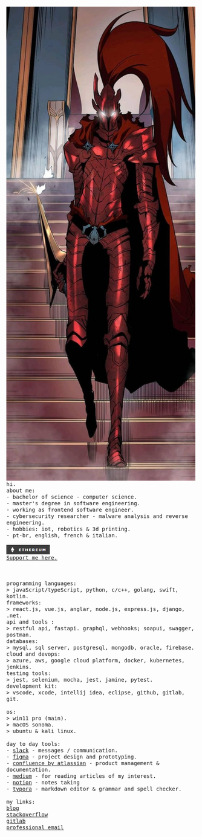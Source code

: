 <p float="left">
 <img src="https://github.com/pstk0/pstk0/blob/main/imgs/img2.png" width="500" align="left">
  <p float="left">
    <samp>
      hi. 
      <br>
      about me:<br>
             - bachelor of science - computer science.<br>
             - master's degree in software engineering.<br>
             - working as frontend software engineer.<br>
             - cybersecurity researcher - malware analysis and reverse engineering.<br>
             - hobbies: iot, robotics & 3d printing.<br>
             - pt-br, english, french & italian.<br>
      <br>
<img src="https://github.com/pstk0/pstk0/blob/main/imgs/eth-badge.png" alt="drawing" width="115" align="center"><br>
     <a href="https://etherscan.io/address/0x50B3BcC0b0B7b6781BdDCefa4D45eF9Ef93954b3">Support me here.</a><br>
     <br>
     <br>
     <br>
      programming languages:<br>
        > javaScript/typeScript, python, c/c++, golang, swift, kotlin.
      <br>
      frameworks:<br>
        > react.js, vue.js, anglar, node.js, express.js, django, .net.
      <br>
      api and tools :<br>
        > restful api, fastapi. graphql, webhooks; soapui, swagger, postman.
      <br>
      databases:<br>
        > mysql, sql server, postgresql, mongodb, oracle, firebase.
      <br>
      cloud and devops:<br>
        > azure, aws, google cloud platform, docker, kubernetes, jenkins.
      <br>
      testing tools:<br>
        > jest, selenium, mocha, jest, jamine, pytest.
      <br>
      development kit:<br>
        > vscode, xcode, intellij idea, eclipse, github, gitlab, git.
      <br>
      <br>
      os:<br>
        > win11 pro (main).<br>
        > macOS sonoma.<br>
        > ubuntu & kali linux.<br>
     <br>
     day to day tools:<br>
          - <a href="https://remnux.org/">slack</a> - messages / communication.<br> 
          - <a href="https://www.figma.com/">figma</a> - project design and prototyping.<br>
          - <a href="https://www.atlassian.com/software/confluence">confluence by atlassian</a> - product management & documentation.<br>
          - <a href="https://medium.com/">medium</a> - for reading articles of my interest.<br>
          - <a href="https://www.notion.so/">notion</a> - notes taking<br>
          - <a href="https://typora.io/">typora</a> - markdown editor & grammar and spell checker.<br> 
     <br>
     my links:<br>
         <a href="https://pstk0.hashnode.dev/">blog</a><br>
         <a href="https://stackoverflow.com/users/23497838/pstk0">stackoverflow</a><br>
         <a href="https://gitlab.com/pstk0">gitlab</a><br>
         <a href="pstk1@protonmail.com">professional email</a><br>
     <br>
      <b>
    </samp>
  </p>
</p>
